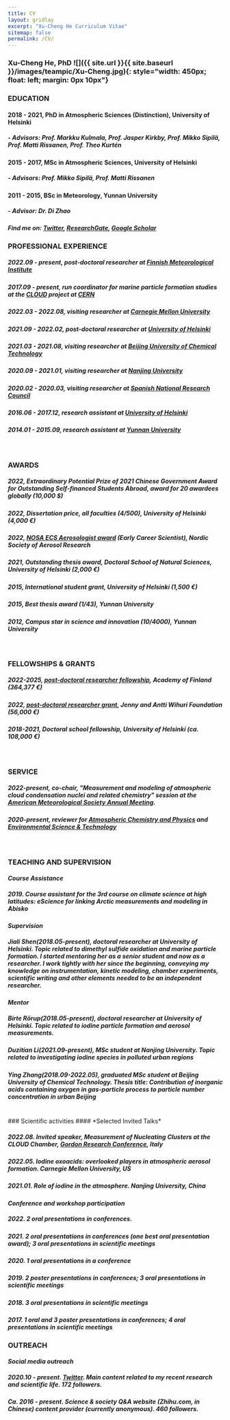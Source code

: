 ```yaml
---
title: CV 
layout: gridlay 
excerpt: "Xu-Cheng He Curriculum Vitae"
sitemap: false
permalink: /CV/
---
```

### Xu-Cheng He, PhD ![]({{ site.url }}{{ site.baseurl }}/images/teampic/Xu-Cheng.jpg){: style="width: 450px; float: left; margin: 0px 10px"}
### EDUCATION 

#### 2018 - 2021, PhD in Atmospheric Sciences (Distinction), University of Helsinki
#####  - Advisors: Prof. Markku Kulmala, Prof. Jasper Kirkby, Prof. Mikko Sipilä, Prof. Matti Rissanen, Prof. Theo Kurtén

#### 2015 - 2017, MSc in Atmospheric Sciences, University of Helsinki 
##### - Advisors: Prof. Mikko Sipilä, Prof. Matti Rissanen 

#### 2011 - 2015, BSc in Meteorology, Yunnan University
##### - Advisor: Dr. Di Zhao

##### Find me on: [Twitter](https://twitter.com/XuChengLanceHe1), [ResearchGate](https://www.researchgate.net/profile/Xu-Cheng-He), [Google Scholar](https://scholar.google.com/citations?user=KrbWsdUAAAAJ&hl=en)
### PROFESSIONAL EXPERIENCE

##### 2022.09 - **present**, post-doctoral researcher at [Finnish Meteorological Institute](https://en.ilmatieteenlaitos.fi/climate-system-research)
##### 2017.09 - **present**, run coordinator for marine particle formation studies at the [CLOUD](https://home.cern/science/experiments/cloud) project at [CERN](https://home.cern) 
##### 2022.03 - 2022.08, visiting researcher at [Carnegie Mellon University](https://www.cmu.edu)
##### 2021.09 - 2022.02, post-doctoral researcher at [University of Helsinki](https://www.helsinki.fi/en)
##### 2021.03 - 2021.08, visiting researcher at [Beijing University of Chemical Technology](https://www.buct.edu.cn/main.htm)
##### 2020.09 - 2021.01, visiting researcher at [Nanjing University](https://www.nju.edu.cn/en/main.psp)
##### 2020.02 - 2020.03, visiting researcher at [Spanish National Research Council](https://www.csic.es/en/csic)
##### 2016.06 - 2017.12, research assistant at [University of Helsinki](https://www.helsinki.fi/en)
##### 2014.01 - 2015.09, research assistant at [Yunnan University](http://english.ynu.edu.cn)

<br/>

### AWARDS

##### 2022, Extraordinary Potential Prize of 2021 Chinese Government Award for Outstanding Self-financed Students Abroad, award for 20 awardees globally (10,000 $)
##### 2022, Dissertation price, all faculties (4/500), University of Helsinki (4,000 €)
##### 2022, [NOSA ECS Aerosologist award](https://mailchi.mp/3e749816d515/nosa-newsletter-8?e=2136630d73) (Early Career Scientist), Nordic Society of Aerosol Research
##### 2021, Outstanding thesis award, Doctoral School of Natural Sciences, University of Helsinki (2,000 €)
##### 2015, International student grant, University of Helsinki (1,500 €)
##### 2015, Best thesis award (1/43), Yunnan University 
##### 2012, Campus star in science and innovation (10/4000), Yunnan University 

<br/>

### FELLOWSHIPS & GRANTS 

##### 2022-2025, [post-doctoral researcher fellowship](https://www.aka.fi/en/about-us/whats-new/press-releases/2022/new-academy-of-finland-postdoctoral-researchers-selected-in-natural-sciences-and-engineering-research/), Academy of Finland (364,377 €)
##### 2022, [post-doctoral researcher grant](https://postdocpooli.fi/the-results-from-the-pools-application-round-31-new-grants/), Jenny and Antti Wihuri Foundation (56,000 €)
##### 2018-2021, Doctoral school fellowship, University of Helsinki (ca. 108,000 €)

<br/>

### SERVICE 

##### 2022-**present**, **co-chair**, "Measurement and modeling of atmospheric cloud condensation nuclei and related chemistry" session at the [American Meteorological Society Annual Meeting](https://annual.ametsoc.org/).
##### 2020-**present**, **reviewer** for [Atmospheric Chemistry and Physics](https://acp.copernicus.org) and [Environmental Science & Technology](https://pubs.acs.org/journal/esthag)

<br/>

### TEACHING AND SUPERVISION 
#### *Course Assistance*
##### 2019. Course assistant for the 3rd course on climate science at high latitudes: eScience for linking Arctic measurements and modeling in Abisko
#### *Supervision*
##### **Jiali Shen(2018.05-present)**, doctoral researcher at University of Helsinki. Topic related to dimethyl sulfide oxidation and marine particle formation. I started mentoring her as a senior student and now as a researcher. I work tightly with her since the beginning, conveying my knowledge on instrumentation, kinetic modeling, chamber experiments, scientific writing and other elements needed to be an independent researcher.
#### *Mentor*
##### **Birte Rörup(2018.05-present)**, doctoral researcher at University of Helsinki. Topic related to iodine particle formation and aerosol measurements. 
##### **Duzitian Li(2021.09-present)**, MSc student at Nanjing University. Topic related to investigating iodine species in polluted urban regions
##### **Ying Zhang(2018.09-2022.05)**, graduated MSc student at Beijing University of Chemical Technology. Thesis title: Contribution of inorganic acids containing oxygen in gas-particle process to particle number concentration in urban Beijing 

<br/>
### Scientific activities 
#### *Selected Invited Talks*

##### 2022.08. **Invited speaker**, Measurement of Nucleating Clusters at the CLOUD Chamber, [Gordon Research Conference](https://www.grc.org/molecular-and-ionic-clusters-conference/2022/), Italy

##### 2022.05. Iodine oxoacids: overlooked players in atmospheric aerosol formation. Carnegie Mellon University, US

##### 2021.01. Role of iodine in the atmosphere. Nanjing University, China

#### *Conference and workshop participation*

##### 2022. 2 oral presentations in conferences.

##### 2021. 2 oral presentations in conferences (one best oral presentation award); 3 oral presentations in scientific meetings

##### 2020. 1 oral presentations in a conference
    
##### 2019. 2 poster presentations in conferences; 3 oral presentations in scientific meetings
    
##### 2018. 3 oral presentations in scientific meetings
    
##### 2017. 1 oral and 3 poster presentations in conferences; 4 oral presentations in scientific meetings

### OUTREACH

#### *Social media outreach*

##### 2020.10 - **present**. [Twitter](https://twitter.com/XuChengLanceHe1). Main content related to my recent research and scientific life. 172 followers.

##### Ca. 2016 - **present**. Science & society Q&A website (Zhihu.com, in Chinese) content provider (currently anonymous). 460 followers. 
